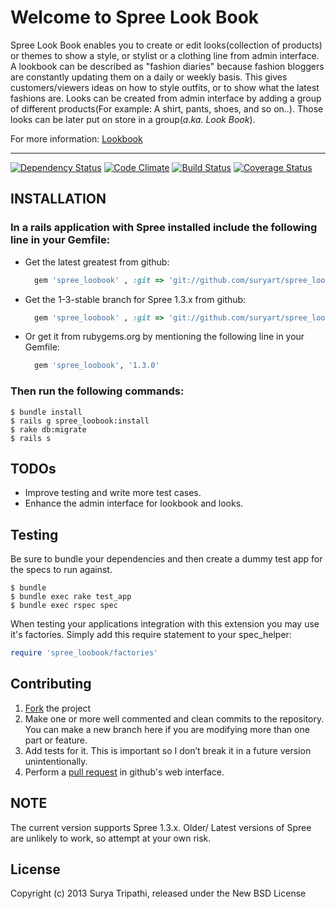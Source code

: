 # Welcome to Spree Look Book

Spree Look Book enables you to create or edit looks(collection of products) or themes to show a style, or stylist or a clothing line from admin interface. A lookbook can be described as "fashion diaries" because fashion bloggers are constantly updating them on a daily or weekly basis. This gives customers/viewers ideas on how to style outfits, or to show what the latest fashions are. Looks can be created from admin interface by adding a group of different products(For example: A shirt, pants, shoes, and so on..). Those looks can be later put on store in a group(*a.ka. Look Book*).

For more information: [Lookbook](http://en.wikipedia.org/wiki/Lookbook)

----------

[![Dependency Status](https://gemnasium.com/suryart/spree_loobook.png)](https://gemnasium.com/suryart/spree_loobook) 
[![Code Climate](https://codeclimate.com/github/suryart/spree_loobook.png)](https://codeclimate.com/github/suryart/spree_loobook)
[![Build Status](https://travis-ci.org/suryart/spree_loobook.png?branch=1-3-stable)](https://travis-ci.org/suryart/spree_loobook)
[![Coverage Status](https://coveralls.io/repos/suryart/spree_loobook/badge.png?branch=1-3-stable)](https://coveralls.io/r/suryart/spree_loobook?branch=1-3-stable)

## INSTALLATION

### In a rails application with Spree installed include the following line in your Gemfile:
  * Get the latest greatest from github: 
    
      ```ruby
        gem 'spree_loobook' , :git => 'git://github.com/suryart/spree_loobook.git'
      ```

  * Get the 1-3-stable branch for Spree 1.3.x from github: 
    
      ```ruby
        gem 'spree_loobook' , :git => 'git://github.com/suryart/spree_loobook.git', :branch => '1-3-stable'
      ```

  * Or get it from rubygems.org by mentioning the following line in your Gemfile:
    
      ```ruby 
        gem 'spree_loobook', '1.3.0'
      ```

### Then run the following commands: 

    $ bundle install
    $ rails g spree_loobook:install 
    $ rake db:migrate
    $ rails s 


## TODOs

* Improve testing and write more test cases.
* Enhance the admin interface for lookbook and looks.

## Testing

Be sure to bundle your dependencies and then create a dummy test app for the specs to run against.

    $ bundle
    $ bundle exec rake test_app
    $ bundle exec rspec spec

When testing your applications integration with this extension you may use it's factories.
Simply add this require statement to your spec_helper:

```ruby
require 'spree_loobook/factories'
```


## Contributing

1. [Fork](https://help.github.com/articles/fork-a-repo) the project
2. Make one or more well commented and clean commits to the repository. You can make a new branch here if you are modifying more than one part or feature.
3. Add tests for it. This is important so I don’t break it in a future version unintentionally.
4. Perform a [pull request](https://help.github.com/articles/using-pull-requests) in github's web interface.

## NOTE

The current version supports Spree 1.3.x. Older/ Latest versions of Spree are unlikely to work, so attempt at your own risk.


## License
Copyright (c) 2013 Surya Tripathi, released under the New BSD License
